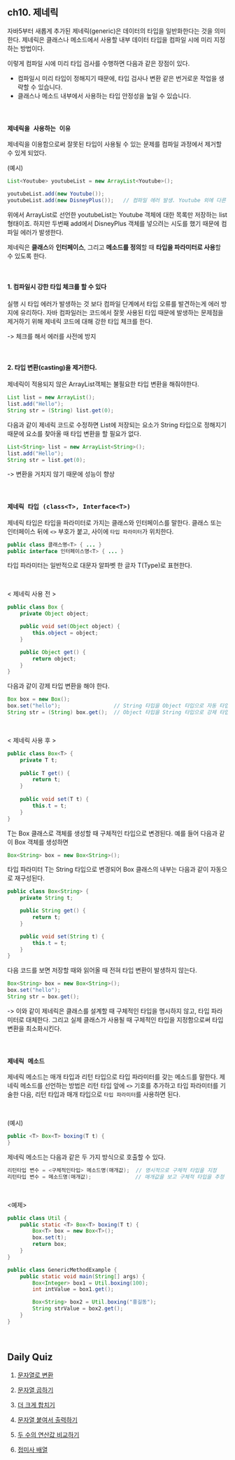 ## ch10. 제네릭
자바5부터 새롭게 추가된 제네릭(generic)은 데이터의 타입을 일반화한다는 것을 의미한다. 제네릭은 클래스나 메소드에서 사용할 내부 데이터 타입을 컴파일 시에 미리 지정하는 방법이다. 

이렇게 컴파일 시에 미리 타입 검사를 수행하면 다음과 같은 장점이 있다.
- 컴파일시 미리 타입이 정해지기 때문에, 타입 검사나 변환 같은 번거로운 작업을 생략할 수 있습니다.
- 클래스나 메소드 내부에서 사용하는 타입 안정성을 높일 수 있습니다.

<br>

### `제네릭을 사용하는 이유`
제네릭을 이용함으로써 잘못된 타입이 사용될 수 있는 문제를 컴파일 과정에서 제거할 수 있게 되었다.

(예시)
```java
List<Youtube> youtubeList = new ArrayList<Youtube>();

youtubeList.add(new Youtube());   
youtubeList.add(new DisneyPlus());   // 컴파일 에러 발생. Youtube 외에 다른 타입 저장불가
```
위에서 ArrayList로 선언한 youtubeList는 Youtube 객체에 대한 목록만 저장하는 list 형태이죠. 하지만 두번째 add에서 DisneyPlus 객체를 넣으려는 시도를 했기 때문에 컴파일 에러가 발생한다.

제네릭은 **클래스**와 **인터페이스**, 그리고 **메소드를 정의**할 때 **타입을 파라미터로 사용**할 수 있도록 한다.

<br>

#### 1. 컴파일시 강한 타입 체크를 할 수 있다
실행 시 타입 에러가 발생하는 것 보다 컴파일 단계에서 타입 오류를 발견하는게 에러 방지에 유리하다. 자바 컴파일러는 코드에서 잘못 사용된 타입 때문에 발생하는 문제점을 제거하기 위해 제네릭 코드에 대해 강한 타입 체크를 한다.

-> 체크를 해서 에러를 사전에 방지

<br>

#### 2. 타입 변환(casting)을 제거한다.
제네릭이 적용되지 않은 ArrayList객체는 불필요한 타입 변환을 해줘야한다.
```java
List list = new ArrayList();
list.add("Hello");
String str = (String) list.get(0);
```
다음과 같이 제네릭 코드로 수정하면 List에 저장되는 요소가 String 타입으로 정해지기 때문에 요소를 찾아올 때 타입 변환을 할 필요가 없다.
```java
List<String> list = new ArrayList<String>();
list.add("Hello");
String str = list.get(0);
```
-> 변환을 거치지 않기 때문에 성능이 향상

<br>

### `제네릭 타입 (class<T>, Interface<T>)`
제네릭 타입은 타입을 파라미터로 가지는 클래스와 인터페이스를 말한다. 클래스 또는 인터페이스 뒤에 `<>` 부호가 붙고, 사이에 `타입 파라미터`가 위치한다.
```java
public class 클래스명<T> { ... }
public interface 인터페이스명<T> { ... }
```
타입 파라미터는 일반적으로 대문자 알파벳 한 글자 T(Type)로 표현한다.

<br>

< 제네릭 사용 전 >
```java
public class Box {
	private Object object;

	public void set(Object object) {
		this.object = object;
	}

	public Object get() {
		return object;
	}
}
```
다음과 같이 강제 타입 변환을 해야 한다.
```java
Box box = new Box();
box.set("hello");                 // String 타입을 Object 타입으로 자동 타입 변환해서 저장
String str = (String) box.get();  // Object 타입을 String 타입으로 강제 타입 변환해서 얻음
```

<br>

< 제네릭 사용 후 >
```java
public class Box<T> {
	private T t;
	
	public T get() {
		return t;
	}
	
	public void set(T t) {
		this.t = t;
	}
}
```
T는 Box 클래스로 객체를 생성할 때 구체적인 타입으로 변경된다. 예를 들어 다음과 같이 Box 객체를 생성하면
```java
Box<String> box = new Box<String>();
```
타입 파라미터 T는 String 타입으로 변경되어 Box 클래스의 내부는 다음과 같이 자동으로 재구성된다.
```java
public class Box<String> {
	private String t;

	public String get() {
		return t;
	}

	public void set(String t) {
		this.t = t;
	}
}
```
다음 코드를 보면 저장할 때와 읽어올 때 전혀 타입 변환이 발생하지 않는다.
```java
Box<String> box = new Box<String>();
box.set("hello");       
String str = box.get(); 
```
-> 이와 같이 제네릭은 클래스를 설계할 때 구체적인 타입을 명시하지 않고, 타입 파라미터로 대체한다. 그리고 실제 클래스가 사용될 때 구체적인 타입을 지정함으로써 타입 변환을 최소화시킨다.

<br>

### `제네릭 메소드`
제네릭 메소드는 매개 타입과 리턴 타입으로 타입 파라미터를 갖는 메소드를 말한다. 제네릭 메소드를 선언하는 방법은 리턴 타입 앞에 `<>` 기호를 추가하고 타입 파라미터를 기술한 다음, 리턴 타입과 매개 타입으로 `타입 파라미터`를 사용하면 된다.

<br>

(예시)
```java
public <T> Box<T> boxing(T t) {
}
```

제네릭 메소드는 다음과 같은 두 가지 방식으로 호출할 수 있다.
```java
리턴타입 변수 = <구체적인타입> 메소드명(매개값);  // 명시적으로 구체적 타입을 지정
리턴타입 변수 = 메소드명(매개값);              // 매개값을 보고 구체적 타입을 추정 
```

<br>

<예제>
```java
public class Util {
	public static <T> Box<T> boxing(T t) {
		Box<T> box = new Box<T>();
		box.set(t);
		return box;
	}
}
```
```java
public class GenericMethodExample {
    public static void main(String[] args) {
        Box<Integer> box1 = Util.boxing(100);
        int intValue = box1.get();

        Box<String> box2 = Util.boxing("홍길동");
        String strValue = box2.get();
    }
}
```

<br>

## Daily Quiz

1. [문자열로 변환](https://github.com/zeonzyeon/algorithm-study/tree/main/%ED%94%84%EB%A1%9C%EA%B7%B8%EB%9E%98%EB%A8%B8%EC%8A%A4/0/181845.%E2%80%85%EB%AC%B8%EC%9E%90%EC%97%B4%EB%A1%9C%E2%80%85%EB%B3%80%ED%99%98)

2. [문자열 곱하기](https://github.com/zeonzyeon/algorithm-study/tree/main/%ED%94%84%EB%A1%9C%EA%B7%B8%EB%9E%98%EB%A8%B8%EC%8A%A4/0/181940.%E2%80%85%EB%AC%B8%EC%9E%90%EC%97%B4%E2%80%85%EA%B3%B1%ED%95%98%EA%B8%B0)

3. [더 크게 합치기](https://github.com/zeonzyeon/algorithm-study/tree/main/%ED%94%84%EB%A1%9C%EA%B7%B8%EB%9E%98%EB%A8%B8%EC%8A%A4/0/181939.%E2%80%85%EB%8D%94%E2%80%85%ED%81%AC%EA%B2%8C%E2%80%85%ED%95%A9%EC%B9%98%EA%B8%B0)

4. [문자열 붙여서 출력하기](https://github.com/zeonzyeon/algorithm-study/tree/main/%ED%94%84%EB%A1%9C%EA%B7%B8%EB%9E%98%EB%A8%B8%EC%8A%A4/0/181946.%E2%80%85%EB%AC%B8%EC%9E%90%EC%97%B4%E2%80%85%EB%B6%99%EC%97%AC%EC%84%9C%E2%80%85%EC%B6%9C%EB%A0%A5%ED%95%98%EA%B8%B0)

5. [두 수의 연산값 비교하기](https://github.com/zeonzyeon/algorithm-study/tree/main/%ED%94%84%EB%A1%9C%EA%B7%B8%EB%9E%98%EB%A8%B8%EC%8A%A4/0/181938.%E2%80%85%EB%91%90%E2%80%85%EC%88%98%EC%9D%98%E2%80%85%EC%97%B0%EC%82%B0%EA%B0%92%E2%80%85%EB%B9%84%EA%B5%90%ED%95%98%EA%B8%B0)

6. [접미사 배열](https://github.com/zeonzyeon/algorithm-study/tree/main/%ED%94%84%EB%A1%9C%EA%B7%B8%EB%9E%98%EB%A8%B8%EC%8A%A4/0/181909.%E2%80%85%EC%A0%91%EB%AF%B8%EC%82%AC%E2%80%85%EB%B0%B0%EC%97%B4)
